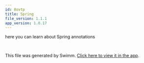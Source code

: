 ```yaml
---
id: 8ovtp
title: Spring
file_version: 1.1.1
app_version: 1.0.17
---
```


here you can learn about Spring annotations

<br/>

This file was generated by Swimm. [Click here to view it in the app](https://app.swimm.io/repos/Z2l0aHViJTNBJTNBQWxvaGElM0ElM0FBdnJhaGFtQmk=/docs/8ovtp).

